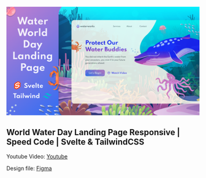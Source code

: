 ![](./thumbnail.png)

## World Water Day Landing Page Responsive | Speed Code | Svelte & TailwindCSS

Youtube Video: [Youtube](https://youtu.be/zdfr3gm9DN8)

Design file: [Figma](https://www.figma.com/community/file/1088003225684474427)

